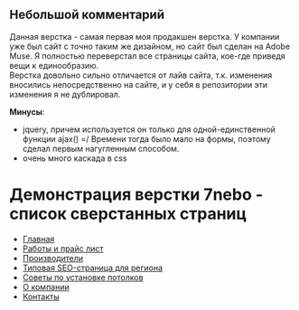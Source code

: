 ## Небольшой комментарий

Данная верстка - самая первая моя продакшен верстка. У компании уже был сайт с точно таким же дизайном, но сайт был сделан на Adobe Muse. Я полностью переверстал все страницы сайта, кое-где приведя вещи к единообразию.  
Верстка довольно сильно отличается от лайв сайта, т.к. изменения вносились непосредственно на сайте, и у себя в репозитории эти изменения я не дублировал.

**Минусы**:
- jquery, причем используется он только для одной-единственной функции ajax() =/ Времени тогда было мало на формы, поэтому сделал первым нагугленным способом.
- очень много каскада в css

# Демонстрация верстки 7nebo - список сверстанных страниц
- [Главная](home.html)
- [Работы и прайс лист](natjazhnye-potolki-v-naro-fominske-prajs-list.html)
- [Производители](natjazhnye-potolki.html)
- [Типовая SEO-страница для региона](natjazhnye-potolki-v-naro-fominske.html)
- [Советы по установке потолков](zamer-i-ustanovka-natjazhnich-potolkov.html)
- [О компании](o-kompanii.html)
- [Контакты](kontakty.html)
